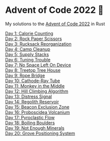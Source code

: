 # Advent of Code 2022 🎄

My solutions to the [Advent of Code 2022](https://adventofcode.com/2022/) in Rust

[Day 1: Calorie Counting](https://github.com/dellink/advent-of-code/blob/main/2022/src/bin/01.rs)\
[Day 2: Rock Paper Scissors](https://github.com/dellink/advent-of-code/blob/main/2022/src/bin/02.rs)\
[Day 3: Rucksack Reorganization](https://github.com/dellink/advent-of-code/blob/main/2022/src/bin/03.rs)\
[Day 4: Camp Cleanup](https://github.com/dellink/advent-of-code/blob/main/2022/src/bin/04.rs)\
[Day 5: Supply Stacks](https://github.com/dellink/advent-of-code/blob/main/2022/src/bin/05.rs)\
[Day 6: Tuning Trouble](https://github.com/dellink/advent-of-code/blob/main/2022/src/bin/06.rs)\
[Day 7: No Space Left On Device](https://github.com/dellink/advent-of-code/blob/main/2022/src/bin/07.rs)\
[Day 8: Treetop Tree House](https://github.com/dellink/advent-of-code/blob/main/2022/src/bin/08.rs)\
[Day 9: Rope Bridge](https://github.com/dellink/advent-of-code/blob/main/2022/src/bin/09.rs)\
[Day 10: Cathode-Ray Tube](https://github.com/dellink/advent-of-code/blob/main/2022/src/bin/10.rs)\
[Day 11: Monkey in the Middle](https://github.com/dellink/advent-of-code/blob/main/2022/src/bin/11.rs)\
[Day 12: Hill Climbing Algorithm](https://github.com/dellink/advent-of-code/blob/main/2022/src/bin/12.rs)\
[Day 13: Distress Signal](https://github.com/dellink/advent-of-code/blob/main/2022/src/bin/13.rs)\
[Day 14: Regolith Reservoir](https://github.com/dellink/advent-of-code/blob/main/2022/src/bin/14.rs)\
[Day 15: Beacon Exclusion Zone](https://github.com/dellink/advent-of-code/blob/main/2022/src/bin/15.rs)\
[Day 16: Proboscidea Volcanium](https://github.com/dellink/advent-of-code/blob/main/2022/src/bin/16.rs)\
[Day 17: Pyroclastic Flow](https://github.com/dellink/advent-of-code/blob/main/2022/src/bin/17.rs)\
[Day 18: Boiling Boulders](https://github.com/dellink/advent-of-code/blob/main/2022/src/bin/18.rs)\
[Day 19: Not Enough Minerals](https://github.com/dellink/advent-of-code/blob/main/2022/src/bin/19.rs)\
[Day 20: Grove Positioning System](https://github.com/dellink/advent-of-code/blob/main/2022/src/bin/20.rs)
